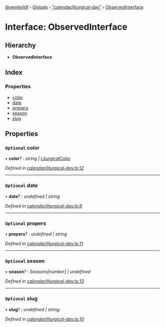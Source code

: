 [@venite/ldf](../README.md) › [Globals](../globals.md) › ["calendar/liturgical-day"](../modules/_calendar_liturgical_day_.md) › [ObservedInterface](_calendar_liturgical_day_.observedinterface.md)

# Interface: ObservedInterface

## Hierarchy

* **ObservedInterface**

## Index

### Properties

* [color](_calendar_liturgical_day_.observedinterface.md#optional-color)
* [date](_calendar_liturgical_day_.observedinterface.md#optional-date)
* [propers](_calendar_liturgical_day_.observedinterface.md#optional-propers)
* [season](_calendar_liturgical_day_.observedinterface.md#optional-season)
* [slug](_calendar_liturgical_day_.observedinterface.md#optional-slug)

## Properties

### `Optional` color

• **color**? : *string | [LiturgicalColor](../classes/_calendar_liturgical_color_.liturgicalcolor.md)*

*Defined in [calendar/liturgical-day.ts:12](https://github.com/gbj/venite/blob/6088a7c/ldf/src/calendar/liturgical-day.ts#L12)*

___

### `Optional` date

• **date**? : *undefined | string*

*Defined in [calendar/liturgical-day.ts:9](https://github.com/gbj/venite/blob/6088a7c/ldf/src/calendar/liturgical-day.ts#L9)*

___

### `Optional` propers

• **propers**? : *undefined | string*

*Defined in [calendar/liturgical-day.ts:11](https://github.com/gbj/venite/blob/6088a7c/ldf/src/calendar/liturgical-day.ts#L11)*

___

### `Optional` season

• **season**? : *Seasons[number] | undefined*

*Defined in [calendar/liturgical-day.ts:13](https://github.com/gbj/venite/blob/6088a7c/ldf/src/calendar/liturgical-day.ts#L13)*

___

### `Optional` slug

• **slug**? : *undefined | string*

*Defined in [calendar/liturgical-day.ts:10](https://github.com/gbj/venite/blob/6088a7c/ldf/src/calendar/liturgical-day.ts#L10)*
